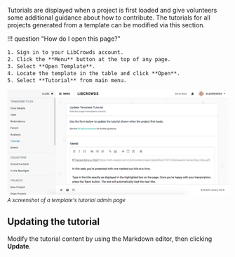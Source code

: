 Tutorials are displayed when a project is first loaded and give volunteers
some additional guidance about how to contribute. The tutorials for all
projects generated from a template can be modified via this section.

!!! question "How do I open this page?"

    1. Sign in to your LibCrowds account.
    2. Click the **Menu** button at the top of any page.
    3. Select **Open Template**.
    4. Locate the template in the table and click **Open**.
    5. Select **Tutorial** from main menu.

![A screenshot of a template's tutorial admin page](/assets/img/template/tutorial.png?raw=true)
<br><small>*A screenshot of a template's tutorial admin page*</small>

## Updating the tutorial

Modify the tutorial content by using the Markdown editor, then clicking
**Update**.

